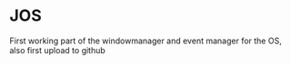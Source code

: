 # JOS
First working part of the windowmanager and event manager for the OS, also first upload to github

